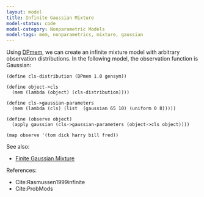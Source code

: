 ```yaml
---
layout: model
title: Infinite Gaussian Mixture
model-status: code
model-category: Nonparametric Models
model-tags: mem, nonparametrics, mixture, gaussian
---
```


Using [DPmem](/models/dpmem.html), we can create an infinite mixture model with arbitrary observation distributions. In the following model, the observation function is Gaussian:

    (define cls-distribution (DPmem 1.0 gensym))
    
    (define object->cls
      (mem (lambda (object) (cls-distribution))))
    
    (define cls->gaussian-parameters
      (mem (lambda (cls) (list  (gaussian 65 10) (uniform 0 8)))))
    
    (define (observe object)
      (apply gaussian (cls->gaussian-parameters (object->cls object))))
    
    (map observe '(tom dick harry bill fred))

See also:

- [Finite Gaussian Mixture](/models/finite-gaussian-mixture.html)

References:

- Cite:Rasmussen1999infinite
- Cite:ProbMods
